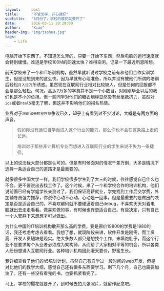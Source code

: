 ```yaml
---
layout:     post
title:      "不管怎样，开心就好"
subtitle:   "3月份了，学校的樱花就要开了"
date:       2016-03-11 20:29:00
author:     "Xiao"
header-img: "img/taohua.jpg"
tags:
    - Life
---
```



电脑开始下东西了。不知道怎么弄的，只要一开始下东西，然后电脑的运行速度就会特别缓慢。难道是学校100M的网速太快？难得空闲，记录一下最近所思所想。

前天学校来了一个和IT培训机构，虽然早就听说过学校之前有和他们合作实训学生，但是没想到来的这么快。因为早就有心理准备，所以并没有被他们所谓的培训后轻松`月入过万`所诱惑。虽然现在互联网行业相对比较缺人，但是任何的回报都不会是那么轻松。何况，高达2万多的学费并不是一个小数目，对刚刚毕业以后的我们也是不小的负担。但一些同学对他们的糖衣炮弹显然没有丝毫抵抗力，虽然对`ios`或者`html5`毫无了解，但这并不影响他们的报名热情。

业界对于`培训出来的程序员`争议已久，知乎上有看到过不少讨论，大概是有两方面的声音。

>假如你没有通过自学而进入这个行业的能力，那么你也不会在这条路上走的长远。

>培训对于那些非计算机专业而想进入互联网行业的学生来说不失为一条捷径。

以上的说法我大部分都是认可的。但是有时候面对的情况千差万别，大多是情况下选择一条适合自己的道路才是最重要的。

就像很多中国大学一样，我们学校很多学生到了大三的时候，往往感觉自己什么也不会。更不要说出去找工作了。这个时候，来了一个和学校合作的培训机构，他们说前面已经有学姐学长亲测过了，我们保证高薪就业，学完找到工作后交学费，外加辅导员强力推荐，你说你心动不心动，心动是一回事，但是最重要的是做出的决定是否是适合自己的。不喜欢编码就不要硬逼着自己debug，不喜欢天天对着电脑就出去走走看看。做喜欢做的事，有时候也许更适合自己。有些决定，只有自己一个人安静下来想想才可以做出。

为什么中国的IT培训机构敢开那么高的学费，要是原价19800的学费是1980的话，我还考虑考虑去看看。我想了想，就现阶段来讲，软件开发是刚需，而工资高、开发人员短缺是现实。绝大多数人都只是想找个工作，来填饱肚子，而这个行业不是要求每个从业者必须成为架构师，从而给了大家相对平等的机会，所以各类人纷纷想涌入互联网行业。各种培训机构因此漫天要价，野蛮生长。

我详细查看了他们的h5培训计划，虽然自己有自学过一段时间的web开发，但是对比他们的教学大纲，感觉自己还有很多东西要学习。剩下几个月，自己也需要加油了。还有一些没有看完的书，也要抓紧看完了。

马上，学校的樱花就要开了，到时候去拍几张照片，就留作纪念吧。


